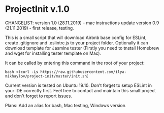 # ProjectInit v.1.0

CHANGELIST:
version 1.0 (28.11.2019) - mac instructions update
version 0.9 (21.11.2019) - first release, testing.

This is a small script that will download Airbnb base config for ESLint, create .gitignore and .eslintrc.js to your project folder. Optionally it can download template for Jasmine tester (Firstly you need to tnstall Homebrew and wget for installing  tester template on Mac).

It can be called by entering this command in the root of your project:

```
bash <(curl -Ls https://raw.githubusercontent.com/ilya-mikhaylov/project-init/master/init.sh)
```

Current version is tested on Ubuntu 19.10. Don't forget to setup ESLint in your IDE correctly first.
Feel free to contact and maintain this small project and don't forget to report issues.

Plans: Add an alias for bash, Mac testing, Windows version.
